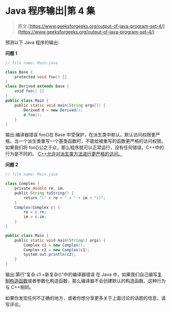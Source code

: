 # Java 程序输出|第 4 集

> 原文:[https://www.geeksforgeeks.org/output-of-java-program-set-4/](https://www.geeksforgeeks.org/output-of-java-program-set-4/)

预测以下 Java 程序的输出:

**问题 1**

```java
// file name: Main.java

class Base {
    protected void foo() {}
} 
class Derived extends Base {
    void foo() {}
} 
public class Main {
    public static void main(String args[]) {
        Derived d = new Derived();
        d.foo();
    }
}
```

输出:编译器错误
foo()在 Base 中受保护，在派生类中默认。默认访问权限更严格。当一个派生类重写一个基类函数时，不能给被重写的函数更严格的访问权限。如果我们将 foo()公之于众，那么程序就可以正常运行，没有任何错误。C++中的行为是不同的。 [C++允许对派生类方法进行更严格的访问。](https://www.geeksforgeeks.org/what-happens-when-more-restrictive-access-is-given-in-a-derived-class-method-in-c/)

**问题 2**

```java
// file name: Main.java

class Complex {
    private double re, im;    
    public String toString() {
        return "(" + re + " + " + im + "i)";
    }
    Complex(Complex c) {
        re = c.re;
        im = c.im;
    }
}

public class Main {
    public static void main(String[] args) {
        Complex c1 = new Complex();
        Complex c2 = new Complex(c1);
        System.out.println(c2);
    }
}
```

输出:第行“复杂 c1 =新复杂()”中的编译器错误
在 Java 中，如果我们自己编写[复制构造函数](https://www.geeksforgeeks.org/copy-constructor-in-java/)或者参数化构造函数，那么编译器不会创建默认的构造函数。这种行为与 C++相同。

如果你发现任何不正确的地方，或者你想分享更多关于上面讨论的话题的信息，请写评论。